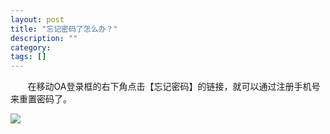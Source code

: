 ```yaml
---
layout: post
title: "忘记密码了怎么办？"
description: ""
category: 
tags: []
---
```

&#160; &#160; &#160; &#160;在移动OA登录框的右下角点击【忘记密码】的链接，就可以通过注册手机号来重置密码了。

![](../../../oahelps_img/mima.png)